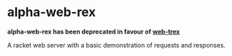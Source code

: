 # alpha-web-rex

**alpha-web-rex has been deprecated in favour of [web-trex](https://github.com/tomazgda/web-trex)**

A racket web server with a basic demonstration of requests and responses.
